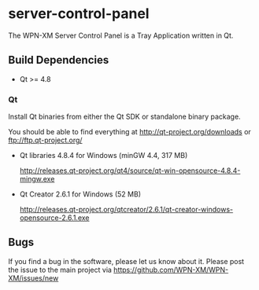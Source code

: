 server-control-panel
====================

The WPN-XM Server Control Panel is a Tray Application written in Qt.

## Build Dependencies

* Qt >= 4.8

### Qt

Install Qt binaries from either the Qt SDK or standalone binary package.

You should be able to find everything at http://qt-project.org/downloads or ftp://ftp.qt-project.org/

* Qt libraries 4.8.4 for Windows (minGW 4.4, 317 MB)

  http://releases.qt-project.org/qt4/source/qt-win-opensource-4.8.4-mingw.exe

* Qt Creator 2.6.1 for Windows (52 MB)

  http://releases.qt-project.org/qtcreator/2.6.1/qt-creator-windows-opensource-2.6.1.exe

## Bugs

If you find a bug in the software, please let us know about it.
Please post the issue to the main project via https://github.com/WPN-XM/WPN-XM/issues/new
